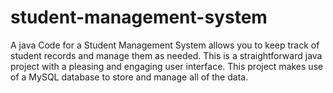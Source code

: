 # student-management-system
A java Code for a Student Management System allows you to keep track of student records and manage them as needed. This is a straightforward java project with a pleasing and engaging user interface. This project makes use of a MySQL database to store and manage all of the data.

